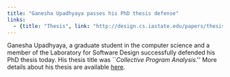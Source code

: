 ```yaml
---
title: "Ganesha Upadhyaya passes his PhD thesis defense"
links:
  - {title: "Thesis", link: "http://design.cs.iastate.edu/papers/thesis/UpadhyayaPhDThesis.html" }
---
```


Ganesha Upadhyaya, a graduate student in the computer science and a member of the
Laboratory for Software Design successfully defended his PhD thesis today.
His thesis title was ``<EM>Collective Program Analysis</EM>.''
More details about his thesis are available <a href="http://design.cs.iastate.edu/papers/thesis/UpadhyayaPhDThesis.html">here</a>.
